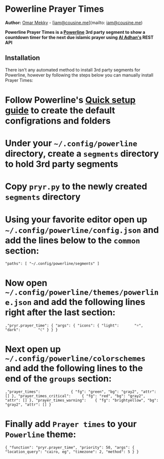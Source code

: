 Powerline Prayer Times
======================

**Author:** [Omar Mekky](http://cousine.me) - [iam@cousine.me](mailto: iam@cousine.me)

**Powerline Prayer Times is a [Powerline](https://github.com/powerline/powerline)
3rd party segment to show a countdown timer for the next due islamic prayer using
[Al Adhan's](http://aladhan.com) REST API**

Installation
------------

There isn't any automated method to install 3rd party segments for Powerline, however
by following the steps below you can manually install Prayer Times:

# Follow Powerline's [Quick setup guide](https://powerline.readthedocs.org/en/master/configuration.html#quick-setup-guide) to create the default configrations and folders
# Under your `~/.config/powerline` directory, create a `segments` directory to hold 3rd party segments
# Copy `pryr.py` to the newly created `segments` directory
# Using your favorite editor open up `~/.config/powerline/config.json` and add the lines below to the `common` section:
  `
  "paths": [
    "~/.config/powerline/segments"
  ]
  `
# Now open `~/.config/powerline/themes/powerline.json` and add the following lines right after the last section:
  `
  ,"pryr.prayer_time": {
    "args": {
      "icons": {
        "light":       "☼",
        "dark":        "☾"
      }
    }
  }
  `
# Next open up `~/.config/powerline/colorschemes` and add the following lines to the end of the `groups` section:
  `
  ,"prayer_times":              { "fg": "green", "bg": "gray2", "attr": [] },
  "prayer_times_critical":     { "fg": "red", "bg": "gray2", "attr": [] },
  "prayer_times_warning":    { "fg": "brightyellow", "bg": "gray2", "attr": [] }
  `
# Finally add `Prayer times` to your `Powerline` theme:
`
{
  "function": "pryr.prayer_time",
  "priority": 50,
  "args": {
    "location_query": "cairo, eg",
    "timezone": 2,
    "method": 5
  }
}
`
